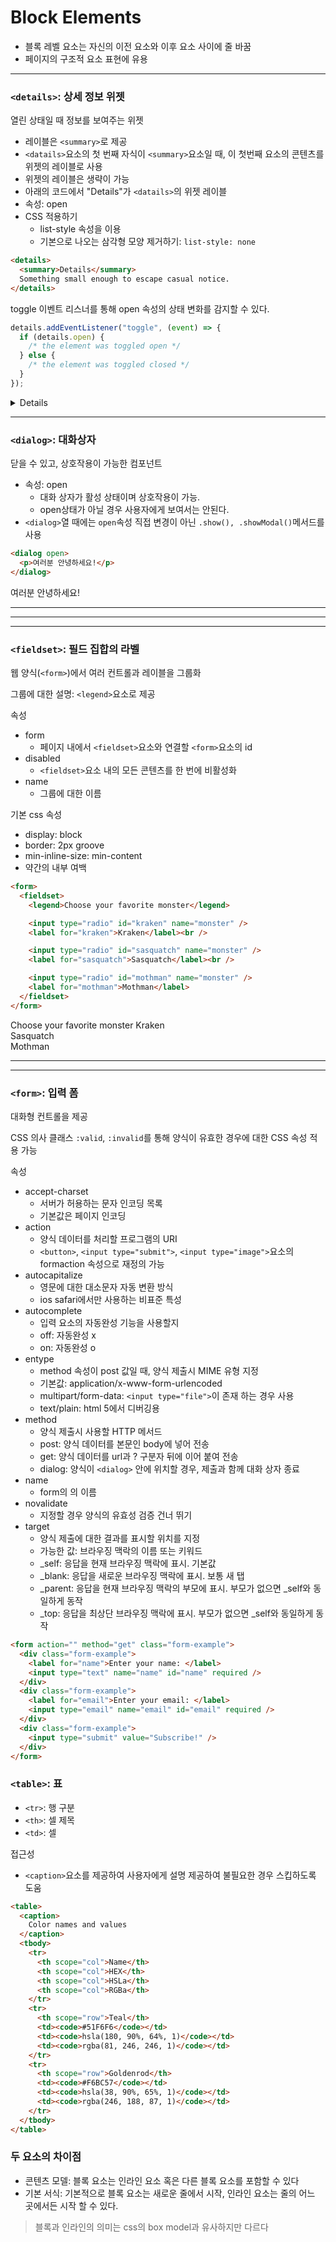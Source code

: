 # Block Elements

- 블록 레벨 요소는 자신의 이전 요소와 이후 요소 사이에 줄 바꿈
- 페이지의 구조적 요소 표현에 유용



---

### `<details>`: 상세 정보 위젯

열린 상태일 때 정보를 보여주는 위젯

- 레이블은 `<summary>`로 제공
- `<datails>`요소의 첫 번째 자식이 `<summary>`요소일 때, 이 첫번째 요소의 콘텐츠를 위젯의 레이블로 사용
- 위젯의 레이블은 생략이 가능
- 아래의 코드에서 "Details"가 `<datails>`의 위젯 레이블
- 속성: open
- CSS 적용하기
  - list-style 속성을 이용
  - 기본으로 나오는 삼각형 모양 제거하기: `list-style: none`

```html
<details>
  <summary>Details</summary>
  Something small enough to escape casual notice.
</details>
```

toggle 이벤트 리스너를 통해 open 속성의 상태 변화를 감지할 수 있다.

```js
details.addEventListener("toggle", (event) => {
  if (details.open) {
    /* the element was toggled open */
  } else {
    /* the element was toggled closed */
  }
});
```

<details>

<summary>Details</summary>

Something small enough to escape casual notice.

</details>

---

### `<dialog>`: 대화상자

닫을 수 있고, 상호작용이 가능한 컴포넌트

- 속성: open
  - 대화 상자가 활성 상태이며 상호작용이 가능.
  - open상태가 아닐 경우 사용자에게 보여서는 안된다.
- `<dialog>`열 때에는 `open`속성 직접 변경이 아닌 `.show(), .showModal()`메서드를 사용

```html
<dialog open>
  <p>여러분 안녕하세요!</p>
</dialog>
```

여러분 안녕하세요!

---



---



---

### `<fieldset>`: 필드 집합의 라벨

웹 양식(`<form>`)에서 여러 컨트롤과 레이블을 그룹화

그룹에 대한 설명: `<legend>`요소로 제공

속성

- form
  - 페이지 내에서 `<fieldset>`요소와 연결할 `<form>`요소의 id
- disabled
  - `<fieldset>`요소 내의 모든 콘텐츠를 한 번에 비활성화
- name
  - 그룹에 대한 이름

기본 css 속성

- display: block
- border: 2px groove
- min-inline-size: min-content
- 약간의 내부 여백

```html
<form>
  <fieldset>
    <legend>Choose your favorite monster</legend>

    <input type="radio" id="kraken" name="monster" />
    <label for="kraken">Kraken</label><br />

    <input type="radio" id="sasquatch" name="monster" />
    <label for="sasquatch">Sasquatch</label><br />

    <input type="radio" id="mothman" name="monster" />
    <label for="mothman">Mothman</label>
  </fieldset>
</form>
```

Choose your favorite monster Kraken\
&#x20;Sasquatch\
&#x20;Mothman

---



---

### `<form>`: 입력 폼

대화형 컨트롤을 제공

CSS 의사 클래스 `:valid`, `:invalid`를 통해 양식이 유효한 경우에 대한 CSS 속성 적용 가능

속성

- accept-charset
  - 서버가 허용하는 문자 인코딩 목록
  - 기본값은 페이지 인코딩
- action
  - 양식 데이터를 처리할 프로그램의 URI
  - `<button>`, `<input type="submit">`, `<input type="image">`요소의 formaction 속성으로 재정의 가능
- autocapitalize
  - 영문에 대한 대소문자 자동 변환 방식
  - ios safari에서만 사용하는 비표준 특성
- autocomplete
  - 입력 요소의 자동완성 기능을 사용할지
  - off: 자동완성 x
  - on: 자동완성 o
- entype
  - method 속성이 post 값일 때, 양식 제출시 MIME 유형 지정
  - 기본값: application/x-www-form-urlencoded
  - multipart/form-data: `<input type="file">`이 존재 하는 경우 사용
  - text/plain: html 5에서 디버깅용
- method
  - 양식 제출시 사용할 HTTP 메서드
  - post: 양식 데이터를 본문인 body에 넣어 전송
  - get: 양식 데이터를 url과 ? 구분자 뒤에 이어 붙여 전송
  - dialog: 양식이 `<dialog>` 안에 위치할 경우, 제출과 함께 대화 상자 종료
- name
  - form의 의 이름
- novalidate
  - 지정할 경우 양식의 유효성 검증 건너 뛰기
- target
  - 양식 제출에 대한 결과를 표시할 위치를 지정
  - 가능한 값: 브라우징 맥락의 이름 또는 키워드
  - \_self: 응답을 현재 브라우징 맥락에 표시. 기본값
  - \_blank: 응답을 새로운 브라우징 맥락에 표시. 보통 새 탭
  - \_parent: 응답을 현재 브라우징 맥락의 부모에 표시. 부모가 없으면 \_self와 동일하게 동작
  - \_top: 응답을 최상단 브라우징 맥락에 표시. 부모가 없으면 \_self와 동일하게 동작

```html
<form action="" method="get" class="form-example">
  <div class="form-example">
    <label for="name">Enter your name: </label>
    <input type="text" name="name" id="name" required />
  </div>
  <div class="form-example">
    <label for="email">Enter your email: </label>
    <input type="email" name="email" id="email" required />
  </div>
  <div class="form-example">
    <input type="submit" value="Subscribe!" />
  </div>
</form>
```





### `<table>`: 표

- `<tr>`: 행 구분
- `<th>`: 셀 제목
- `<td>`: 셀

접근성

- `<caption>`요소를 제공하여 사용자에게 설명 제공하여 불필요한 경우 스킵하도록 도움

```html
<table>
  <caption>
    Color names and values
  </caption>
  <tbody>
    <tr>
      <th scope="col">Name</th>
      <th scope="col">HEX</th>
      <th scope="col">HSLa</th>
      <th scope="col">RGBa</th>
    </tr>
    <tr>
      <th scope="row">Teal</th>
      <td><code>#51F6F6</code></td>
      <td><code>hsla(180, 90%, 64%, 1)</code></td>
      <td><code>rgba(81, 246, 246, 1)</code></td>
    </tr>
    <tr>
      <th scope="row">Goldenrod</th>
      <td><code>#F6BC57</code></td>
      <td><code>hsla(38, 90%, 65%, 1)</code></td>
      <td><code>rgba(246, 188, 87, 1)</code></td>
    </tr>
  </tbody>
</table>
```



### 두 요소의 차이점

- 콘텐츠 모델: 블록 요소는 인라인 요소 혹은 다른 블록 요소를 포함할 수 있다
- 기본 서식: 기본적으로 블록 요소는 새로운 줄에서 시작, 인라인 요소는 줄의 어느 곳에서든 시작 할 수 있다.

> 블록과 인라인의 의미는 css의 box model과 유사하지만 다르다
